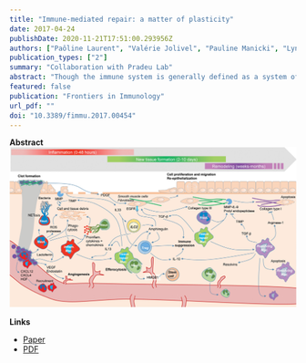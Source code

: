 ```yaml
---
title: "Immune-mediated repair: a matter of plasticity"
date: 2017-04-24
publishDate: 2020-11-21T17:51:00.293956Z
authors: ["Paôline Laurent", "Valérie Jolivel", "Pauline Manicki", "Lynn Chiu", "Cécile Contin-Bordes", "Marie-Elise Truchetet", "Thomas Pradeu"]
publication_types: ["2"]
summary: "Collaboration with Pradeu Lab"
abstract: "Though the immune system is generally defined as a system of defense, it is increasingly recognized that the immune system also plays a crucial role in tissue repair and its potential dysregulations. In this review, we explore how distinct immune cell types are involved in tissue repair, and how they interact in a process that is tightly regulated both spatially and temporally. We insist on the concept of immune cell plasticity which, in recent years, has proved fundamental for the success/understanding of the repair process. Overall, the perspective presented here suggests that the immune system plays a central role in the physiological robustness of the organism, and that cell plasticity contributes to the realization of this robustness."
featured: false
publication: "Frontiers in Immunology"
url_pdf: ""
doi: "10.3389/fimmu.2017.00454"
---
```


**Abstract**
<br>
![fig1](fig1.jpg)
<br>

**Links**
- [Paper](https://www.frontiersin.org/article/10.3389/fimmu.2017.00454)
- [PDF](https://www.frontiersin.org/articles/10.3389/fimmu.2017.00454/pdf)

<script type="text/javascript" src="https://d1bxh8uas1mnw7.cloudfront.net/assets/embed.js"></script><div class="altmetric-embed" data-badge-type="donut" data-altmetric-id="19514100"></div>